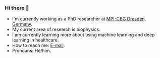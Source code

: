### Hi there 👋

<!--
**abhijeetkrishna/abhijeetkrishna** is a ✨ _special_ ✨ repository because its `README.md` (this file) appears on your GitHub profile.

Here are some ideas to get you started:

- 🔭 I’m currently working on ...
- 🌱 I’m currently learning ...
- 👯 I’m looking to collaborate on ...
- 🤔 I’m looking for help with ...
- 💬 Ask me about ...
- 📫 How to reach me: ...
- 😄 Pronouns: ...
- ⚡ Fun fact: ...
-->

- I'm currently working as a PhD researcher at [MPI-CBG Dresden, Germany](https://www.mpi-cbg.de/).
- My current area of research is biophysics. 
- I am currently learning more about using machine learning and deep learning in healthcare.
- How to reach me: [E-mail](mailto:abhijeet095@gmail.com).
- Pronouns: He/him.
